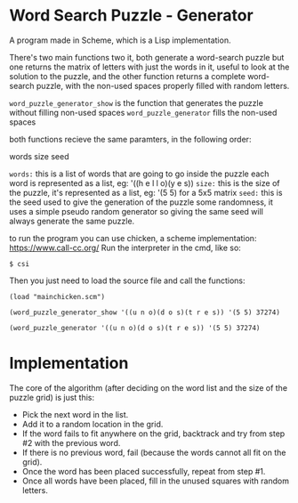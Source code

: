 # Word Search Puzzle - Generator

A program made in Scheme, which is a Lisp implementation.

There's two main functions two it, both generate a word-search puzzle but one returns
the matrix of letters with just the words in it, useful to look at the solution to the puzzle,
and the other function returns a complete word-search puzzle, with the non-used spaces properly
filled with random letters.

`word_puzzle_generator_show` is the function that generates the puzzle without filling non-used spaces
`word_puzzle_generator` fills the non-used spaces

both functions recieve the same paramters, in the following order:

words size seed

`words:` this is a list of words that are going to go inside the puzzle
        each word is represented as a list, eg: '((h e  l l o)(y e s))
`size:` this is the size of the puzzle, it's represented as a list, eg: '(5 5) for a 5x5 matrix
`seed:` this is the seed used to give the generation of the puzzle some randomness,
       it uses a simple pseudo random generator so giving the same seed will always generate
       the same puzzle.
       
       

to run the program you can use chicken, a scheme implementation:
https://www.call-cc.org/
Run the interpreter in the cmd, like so: 

`$ csi`

Then you just need to load the source file and call the functions:

`(load "mainchicken.scm")`

`(word_puzzle_generator_show '((u n o)(d o s)(t r e s)) '(5 5) 37274)`

`(word_puzzle_generator '((u n o)(d o s)(t r e s)) '(5 5) 37274)`


# Implementation 

The core of the algorithm (after deciding on the word list and the size of the puzzle grid) is just this:

* Pick the next word in the list.
* Add it to a random location in the grid.
* If the word fails to fit anywhere on the grid, backtrack and try from step #2 with the previous word.
* If there is no previous word, fail (because the words cannot all fit on the grid).
* Once the word has been placed successfully, repeat from step #1.
* Once all words have been placed, fill in the unused squares with random letters.
